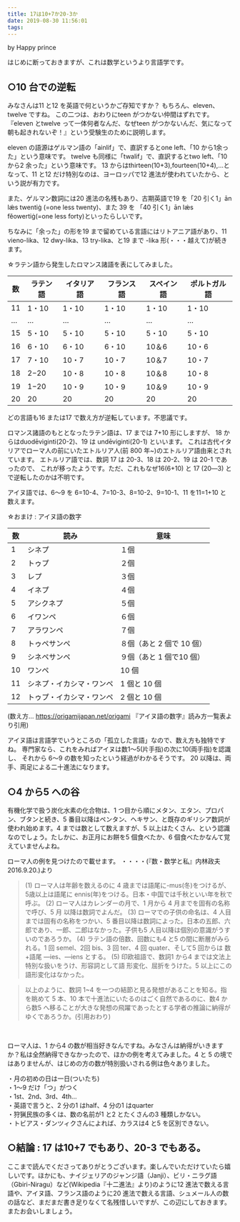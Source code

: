 ```yaml
---
title: 17は10+7か20-3か
date: 2019-08-30 11:56:01
tags:
---
```


by Happy prince

はじめに断っておきますが、これは数学というより⾔語学です。

## ○10 台での逆転

みなさんは11 と12 を英語で何というかご存知ですか？
もちろん、eleven、twelve ですね。
この⼆つは、おわりにteen がつかない仲間はずれです。
『eleven とtwelve って⼀体何者なんだ、なぜteen がつかないんだ、気になって朝も起きれないぞ！』という受験⽣のために説明します。

eleven の語源はゲルマン語の「ainlif」で、直訳するとone left、「10 から1余った」という意味です。
twelve も同様に「twalif」で、直訳するとtwo left、「10 から2 余った」という意味です。
13 からはthirteen(10+3),fourteen(10+4),…となって、11 と12 だけ特別なのは、ヨーロッパで12 進法が使われていたから、という説が有⼒です。

また、ゲルマン数詞には20 進法の名残もあり、古期英語で19 を「20 引く1」ān lǽs twentiġ (=one less twenty)、また 39 を 「40 引く1」ān lǽs fĕowertiġ(=one less forty)といったらしいです。

ちなみに「余った」の形を19 まで留めている⾔語にはリトアニア語があり、11 vieno-lika、12 dwy-lika、13 try-lika、と19 まで -lika 形(・・・越えて)が続きます。

☆ラテン語から発⽣したロマンス諸語を表にしてみました。

|数|ラテン語|イタリア語|フランス語|スペイン語|ポルトガル語|
|--|-------|---------|---------|---------|-----------|
|11|1・10|1・10|1・10|1・10|1・10|
|…|…|…|…|…|…|
|15|5・10|5・10|5・10|5・10|5・10|
|16|6・10|6・10|6・10|10＆6|10・6|
|17|7・10|10・7|10・7|10＆7|10・7|
|18|2−20|10・8|10・8|10＆8|10・8|
|19|1−20|10・9|10・9|10＆9|10・9|
|20|20|20|20|20|20|

どの⾔語も16 または17 で数え⽅が逆転しています。不思議です。

ロマンス諸語のもととなったラテン語は、17 までは 7+10 形にしますが、
18 からはduodēviginti(20-2)、19 は undēviginti(20-1) といいます。
これは古代イタリアでローマ⼈の前にいたエトルリア⼈(前 800 年~)のエトルリア語由来とされています。
エトルリア語では、数詞 17 は 20-3、18 は 20-2、19 は 20-1 であったので、
これが移ったようです。ただ、これもなぜ16(6+10) と 17 (20―3) とで逆転したのかは不明です。

アイヌ語では、6〜9 を 6=10-4、7=10-3、8=10-2、9=10-1、11 を11=1+10
と数えます。

☆おまけ : アイヌ語の数字

|数|読み|意味|
|--|---|----|
|1|シネプ|１個|
|2|トゥプ|２個|
|3|レプ|３個|
|4|イネプ|４個|
|5|アシクネプ|５個|
|6|イワンペ|６個|
|7|アラワンペ|７個|
|8|トゥペサンペ|８個（あと 2 個で 10 個）|
|9|シネペサンペ|９個（あと 1 個で10 個）|
|10|ワンペ|10 個|
|11|シネプ・イカシマ・ワンペ|1 個と 10 個|
|12|トゥプ・イカシマ・ワンペ|2 個と 10 個|

(数え⽅… https://origamijapan.net/origami 『アイヌ語の数字』読み⽅⼀覧表より引⽤)

アイヌ語は⾔語学でいうところの「孤⽴した⾔語」なので、数え⽅も独特ですね。
専⾨家なら、これをみればアイヌは数1〜5(⽚⼿指)の次に10(両⼿指)を認識し、
それから 6〜9 の数を知ったという経過がわかるそうです。
20 以降は、両⼿、両⾜による⼆⼗進法になります。

## ○4 から5 への⾕
有機化学で扱う炭化⽔素の化合物は、1 つ⽬から順にメタン、エタン、プロパン、ブタンと続き、5 番⽬以降はペンタン、ヘキサン、と既存のギリシア数詞が使われ始めます。4 までは数として数えますが、5 以上はたくさん、という認識なのでしょう。たしかに、お正⽉にお餅を5 個⾷べたか、6 個⾷べたかなんて覚えていませんよね。

ローマ⼈の例を⾒つけたので載せます。
・・・・(『数・数学と私』内林政夫 2016.9.20.)より

> (1) ローマ⼈は年齢を数えるのに 4 歳までは語尾に-mus(冬)をつけるが、5歳以上は語尾に ennis(年)をつける。⽇本・中国では千秋といい年を秋で呼ぶ。
> (2) ローマ⼈はカレンダーの⽉で、1 ⽉から 4 ⽉までを固有の名称で呼び、5 ⽉ 以降は数詞でよんだ。
> (3) ローマでの⼦供の命名は、4 ⼈⽬までは固有の名称をつかい、5 番⽬以降は数詞によった。⽇本の五郎、六郎であり、⼀郎、⼆郎はなかった。⼦供も5 ⼈⽬以降は個別の意識がうすいのであろうか。
> (4) ラテン語の倍数、回数にも4 と5 の間に断層がみられる。1 回 semel、2回 bis、3 回 ter、4 回 quater、そして5 回からは 数+語尾 ―ies、―iens とする。
> (5) 印欧祖語で、数詞1 から4 までは⽂法上特別な扱いをうけ、形容詞として語 形変化、屈折をうけた。5 以上にこの語形変化はなかった。

> 以上のように、数詞 1~4 を⼀つの結節と⾒る発想があることを知る。指を眺めて 5 本、10 本で⼗進法にいたるのはごく⾃然であるのに、数4 から数5 へ移ることが⼤きな発想の⾶躍であったとする学者の推論に納得がゆくであろうか。(引⽤おわり)

<br />

ローマ⼈は、1 から4 の数が相当好きなんですね。みなさんは納得がいきますか？私は全然納得できなかったので、ほかの例を考えてみました。4 と 5 の境ではありませんが、はじめの⽅の数が特別扱いされる例は⾊々ありました。

<p class="ovalbox">
  ・⽉の初めの⽇は⼀⽇(ついたち)<br />
  ・1〜9 だけ「つ」がつく<br />
  ・1st、2nd、3rd、4th…<br />
  ・英語で⾔うと、2 分の1 はhalf、4 分の1 はquarter<br />
  ・狩猟⺠族の多くは、数の名前が1 と2 とたくさんの3 種類しかない。<br />
  ・トビアス・ダンツィクさんによれば、カラスは4 と5 を区別できない。<br />
</p>

## ○結論 : 17 は10+7 でもあり、20-3 でもある。

ここまで読んでくださってありがとうございます。楽しんでいただけていたら嬉しいです。ほかにも、ナイジェリアのジャンジ語（Janji）、ビリ・ニラグ語（Gbiri-Niragu）など(Wikipedia『⼗⼆進法』より)のように12 進法で数える⾔語や、アイヌ語、フランス語のように20 進法で数える⾔語、シュメール⼈の数の話など、まだまだ書き⾜りなくて名残惜しいですが、この辺にしておきます。またお会いしましょう。